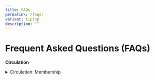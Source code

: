 ```yaml
---
title: FAQs
permalink: /faqs/
variant: tiptap
description: ""
---
```

<h1><strong>Frequent Asked Questions (FAQs)</strong></h1>
<p><strong>Circulation</strong>
</p>
<div data-type="detailGroup" class="isomer-accordion-group isomer-accordion isomer-accordion-white">
<details class="isomer-details">
<summary>Circulation: Membership</summary>
<div data-type="detailsContent" class="isomer-details-content">
<p><strong><em>Q: Who is eligible for READ@Academy membership?</em></strong>
</p>
<p>A: Membership is open to:</p>
<ul data-tight="true" class="tight">
<li>
<p>Education officers of MOE and non-MOE schools</p>
</li>
<li>
<p>Executive and Administrative Staff of MOE and non-MOE schools</p>
</li>
<li>
<p>Allied Educators (schools and MOE HQs)</p>
</li>
<li>
<p>MOE kindergarten educators</p>
</li>
<li>
<p>School Counsellors</p>
</li>
<li>
<p>Special Education Needs Officers</p>
</li>
<li>
<p>Student Welfare Officers)</p>
</li>
<li>
<p>Outdoor Adventure Educators</p>
</li>
<li>
<p>MOE Retired staff</p>
</li>
<li>
<p>External members from organisations that have work related to MOE.</p>
</li>
</ul>
<p></p>
<p><strong><em>Q: I am a direct-hire teacher. I have a MIMS Login ID but I cannot access resources in READ@Academy with my MIMS ID. How do I apply for membership?</em></strong>
</p>
<p>A:<em> </em>Direct Hires’ accounts will need READ@Academy (RAC) account
access on MIMS portal through your Local MIMS Administrator (LA).</p>
</div>
</details>
</div>
<p></p>